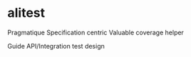 # alitest

Pragmatique
Specification centric
Valuable coverage helper

Guide API/Integration test design
